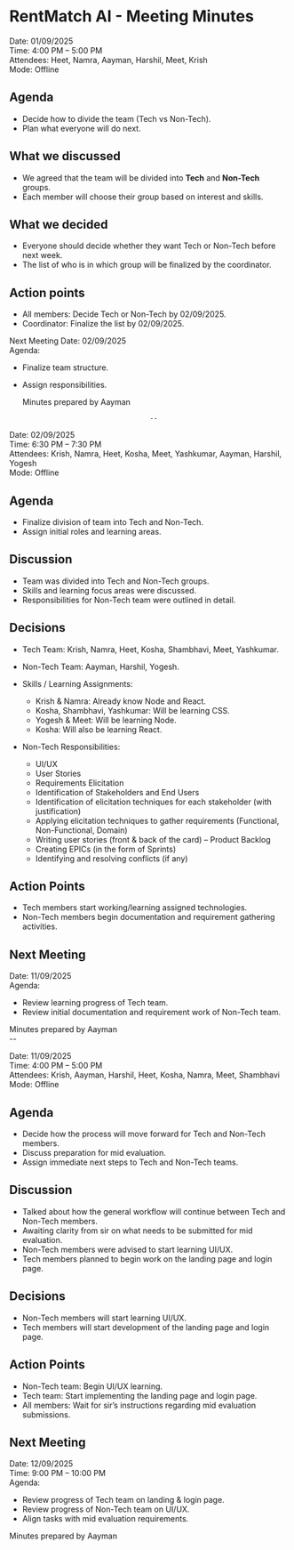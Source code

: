 # RentMatch AI - Meeting Minutes  

Date: 01/09/2025  
Time: 4:00 PM – 5:00 PM  
Attendees: Heet, Namra, Aayman, Harshil, Meet, Krish  
Mode: Offline  

## Agenda
- Decide how to divide the team (Tech vs Non-Tech).  
- Plan what everyone will do next.  

## What we discussed
- We agreed that the team will be divided into **Tech** and **Non-Tech** groups.  
- Each member will choose their group based on interest and skills.  

## What we decided
- Everyone should decide whether they want Tech or Non-Tech before next week.  
- The list of who is in which group will be finalized by the coordinator.  

## Action points
- All members: Decide Tech or Non-Tech by 02/09/2025.  
- Coordinator: Finalize the list by 02/09/2025.  

 Next Meeting
Date: 02/09/2025  
Agenda:  
- Finalize team structure.  
- Assign responsibilities.

  Minutes prepared by Aayman

                                      --

Date: 02/09/2025  
Time: 6:30 PM – 7:30 PM  
Attendees: Krish, Namra, Heet, Kosha, Meet, Yashkumar, Aayman, Harshil, Yogesh  
Mode: Offline  

## Agenda
- Finalize division of team into Tech and Non-Tech.  
- Assign initial roles and learning areas.  

## Discussion
- Team was divided into Tech and Non-Tech groups.  
- Skills and learning focus areas were discussed.  
- Responsibilities for Non-Tech team were outlined in detail.  

## Decisions
- Tech Team: Krish, Namra, Heet, Kosha, Shambhavi, Meet, Yashkumar.  
- Non-Tech Team: Aayman, Harshil, Yogesh.  
- Skills / Learning Assignments:  
  - Krish & Namra: Already know Node and React.  
  - Kosha, Shambhavi, Yashkumar: Will be learning CSS.  
  - Yogesh & Meet: Will be learning Node.  
  - Kosha: Will also be learning React.  

- Non-Tech Responsibilities:  
  - UI/UX  
  - User Stories  
  - Requirements Elicitation  
  - Identification of Stakeholders and End Users  
  - Identification of elicitation techniques for each stakeholder (with justification)  
  - Applying elicitation techniques to gather requirements (Functional, Non-Functional, Domain)  
  - Writing user stories (front & back of the card) – Product Backlog  
  - Creating EPICs (in the form of Sprints)  
  - Identifying and resolving conflicts (if any)  

## Action Points
- Tech members start working/learning assigned technologies.  
- Non-Tech members begin documentation and requirement gathering activities.  

## Next Meeting
Date: 11/09/2025  
Agenda:  
- Review learning progress of Tech team.  
- Review initial documentation and requirement work of Non-Tech team.  

Minutes prepared by Aayman  
                                  --

Date: 11/09/2025  
Time: 4:00 PM – 5:00 PM  
Attendees: Krish, Aayman, Harshil, Heet, Kosha, Namra, Meet, Shambhavi  
Mode: Offline  

## Agenda
- Decide how the process will move forward for Tech and Non-Tech members.  
- Discuss preparation for mid evaluation.  
- Assign immediate next steps to Tech and Non-Tech teams.  

## Discussion
- Talked about how the general workflow will continue between Tech and Non-Tech members.  
- Awaiting clarity from sir on what needs to be submitted for mid evaluation.  
- Non-Tech members were advised to start learning UI/UX.  
- Tech members planned to begin work on the landing page and login page.  

## Decisions
- Non-Tech members will start learning UI/UX.  
- Tech members will start development of the landing page and login page.  

## Action Points
- Non-Tech team: Begin UI/UX learning.  
- Tech team: Start implementing the landing page and login page.  
- All members: Wait for sir’s instructions regarding mid evaluation submissions.  

## Next Meeting
Date: 12/09/2025  
Time: 9:00 PM – 10:00 PM  
Agenda:  
- Review progress of Tech team on landing & login page.  
- Review progress of Non-Tech team on UI/UX.  
- Align tasks with mid evaluation requirements.  

Minutes prepared by Aayman  


  
